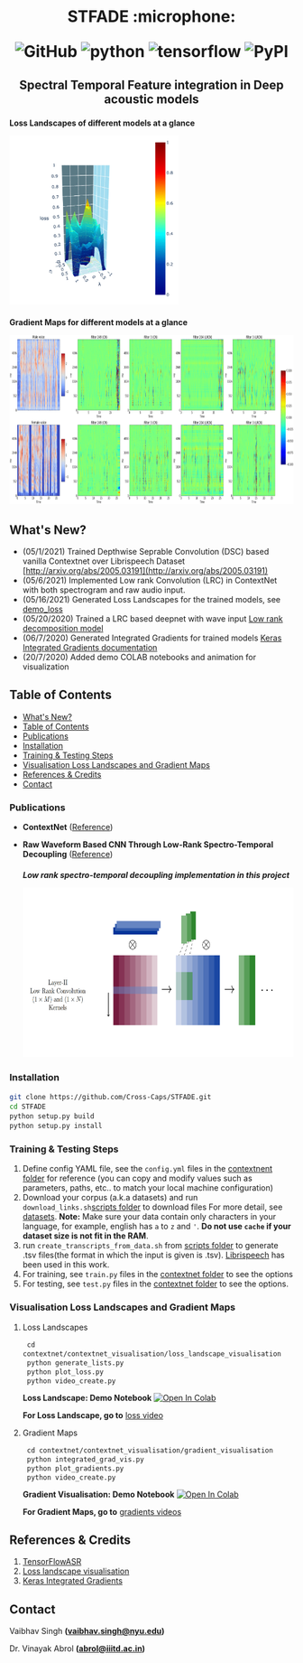 <h1 align="center">
<p>STFADE :microphone:</p>
<p align="center">
<img alt="GitHub" src="https://img.shields.io/github/license/cross-caps/AFLI?color=green&logo=GNU&logoColor=green">
<img alt="python" src="https://img.shields.io/badge/python-%3E%3D3.8-blue?logo=python">
<img alt="tensorflow" src="https://img.shields.io/badge/tensorflow-%3D2.5.0-orange?logo=tensorflow">
<img alt="PyPI" src="https://img.shields.io/badge/release-v1.0-brightgreen?logo=apache&logoColor=brightgreen">
</p>
</h1>

<h2 align="center">
<p>Spectral Temporal Feature integration in Deep acoustic models</p>
</h2>
    

<h4 align="centre"> 
    <p align="centre" > Loss Landscapes of different models at a glance</p>
    <img src="https://github.com/Cross-Caps/STFADE/blob/main/Plots%20in%20Paper/Loss%20Landscapes/gifs/loss.gif" width="300" height="300" />
</h4>

<h4 align="centre"> 
    <p align="centre">  Gradient Maps for different models at a glance</p> 
    <img src="https://github.com/Cross-Caps/STFADE/blob/main/Plots%20in%20Paper/Gradient%20Maps/gifs/grads.gif" width="750" height="300" />
</h4>


## What's New?

- (05/1/2021) Trained Depthwise Seprable Convolution (DSC) based vanilla Contextnet over Librispeech Dataset [http://arxiv.org/abs/2005.03191](http://arxiv.org/abs/2005.03191)
- (05/6/2021) Implemented Low rank Convolution (LRC) in ContextNet with both spectrogram and raw audio input.
- (05/16/2021) Generated Loss Landscapes for the trained models, see [demo_loss](./contextnet/contextnet_visualisation/loss_landscape_visualisation)
- (05/20/2020) Trained a LRC based deepnet with wave input [Low rank decomposition model](http://publications.idiap.ch/downloads/reports/2019/Abrol_Idiap-RR-11-2019.pdf)
- (06/7/2020)  Generated Integrated Gradients for trained models [Keras Integrated Gradients documentation](https://www.tensorflow.org/tutorials/interpretability/integrated_gradients)
- (20/7/2020) Added demo COLAB notebooks and animation for visualization

## Table of Contents

<!-- TOC -->

- [What's New?](#whats-new)
- [Table of Contents](#table-of-contents)
- [Publications](#publications)
- [Installation](#installation)  
- [Training & Testing Steps](#training--testing-steps)
- [Visualisation Loss Landscapes and Gradient Maps](#visualisation-loss-landscapes-and-gradient-maps)
- [References & Credits](#references--credits)
- [Contact](#contact)

<!-- /TOC -->

### Publications

- **ContextNet** ([Reference](http://arxiv.org/abs/2005.03191))
- **Raw Waveform Based CNN Through Low-Rank Spectro-Temporal Decoupling** ([Reference](http://publications.idiap.ch/downloads/reports/2019/Abrol_Idiap-RR-11-2019.pdf))

  
  <h5 align="centre">
  <p> Low rank spectro-temporal decoupling implementation in this project </p>
   <img src="https://github.com/Cross-Caps/STFADE/blob/main/Plots%20in%20Paper/LRCNN.png" width="550" height="300" />
  </h5>

### Installation

```bash
git clone https://github.com/Cross-Caps/STFADE.git
cd STFADE
python setup.py build
python setup.py install
```


### Training & Testing Steps

1. Define config YAML file, see the `config.yml` files in the [contextnent folder](./contextnet) for reference (you can copy and modify values such as parameters, paths, etc.. to match your local machine configuration)
2. Download your corpus (a.k.a datasets) and run `download_links.sh`[scripts folder](./scripts) to download files  For more detail, see [datasets](./tensorflow_asr/datasets/README.md). **Note:** Make sure your data contain only characters in your language, for example, english has `a` to `z` and `'`. **Do not use `cache` if your dataset size is not fit in the RAM**.
3. run `create_transcripts_from_data.sh` from [scripts folder](./scripts) to generate .tsv files(the format in which the input is given is .tsv). [Librispeech](https://www.openslr.org/12) has been used in this work.
4. For training, see `train.py` files in the [contextnet folder](./contextnet) to see the options
5. For testing, see `test.py` files in the [contextnet folder](./contextnet) to see the options. 


### Visualisation Loss Landscapes and Gradient Maps     

1. Loss Landscapes

        cd contextnet/contextnet_visualisation/loss_landscape_visualisation
        python generate_lists.py   
        python plot_loss.py
        python video_create.py
  
   **Loss Landscape: Demo Notebook** [![Open In Colab](https://colab.research.google.com/assets/colab-badge.svg)](https://github.com/Cross-Caps/STFADE/blob/main/contextnet/contextnet_visualisation/loss_landscape_visualisation/generate_loss_landscape.ipynb)
   
   **For Loss Landscape, go to** [loss video](https://github.com/Cross-Caps/STFADE/blob/main/Plots%20in%20Paper/Loss%20Landscapes)


2. Gradient Maps

        cd contextnet/contextnet_visualisation/gradient_visualisation
        python integrated_grad_vis.py
        python plot_gradients.py
        python video_create.py
    
    **Gradient Visualisation: Demo Notebook** [![Open In Colab](https://colab.research.google.com/assets/colab-badge.svg)](https://github.com/Cross-Caps/STFADE/blob/main/contextnet/contextnet_visualisation/gradient_visualisation/gradient_visualisation.ipynb)

    **For Gradient Maps, go to** [gradients videos](https://github.com/Cross-Caps/STFADE/blob/main/Plots%20in%20Paper/Gradient%20Map)



## References & Credits

1. [TensorFlowASR](https://github.com/TensorSpeech/TensorFlowASR)
2. [Loss landscape visualisation](https://github.com/JaeDukSeo/Daily-Neural-Network-Practice-3/blob/master/Loss%20LandScape/1.1.%20Relu%20no%20normalization%20.ipynb)
3. [Keras Integrated Gradients](https://www.tensorflow.org/tutorials/interpretability/integrated_gradients)

## Contact

Vaibhav Singh __(vaibhav.singh@nyu.edu)__

Dr. Vinayak Abrol __(abrol@iiitd.ac.in)__
